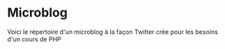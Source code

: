# Microblog
Voici le répertoire d'un microblog à la façon Twitter crée pour les besoins d'un cours de PHP
